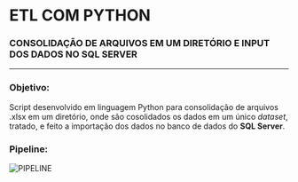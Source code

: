 # ETL COM PYTHON
### CONSOLIDAÇÃO DE ARQUIVOS EM UM DIRETÓRIO E INPUT DOS DADOS NO SQL SERVER
___

### Objetivo:

Script desenvolvido em linguagem Python para consolidação de arquivos .xlsx em um diretório, onde são cosolidados os dados em um único _dataset_, tratado, e feito a importação dos dados no banco de dados do **SQL Server**.


### Pipeline:

![PIPELINE](https://github.com/user-attachments/assets/43666cfe-6579-48bc-9109-9fc7f7d7eb4c)

